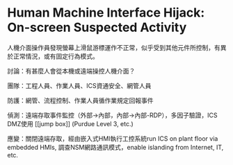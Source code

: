 # Human Machine Interface Hijack: On-screen Suspected Activity
人機介面操作員發現螢幕上滑鼠游標運作不正常，似乎受到其他元件所控制，有異於正常情況，或有固定行為模式。

討論：有甚麼人會從本機或遠端操控人機介面？

團隊：工程人員、作業人員、ICS資通安全、網管人員

防護：網管、流程控制、作業人員循作業規定回報事件

偵測：遠端存取事件監控（外部->內部，內部->內部-RDP），多因子驗證，ICS DMZ使用 [[jump box]] (Purdue Level 3, etc.)

應變：關閉遠端存取，經由嵌入式HMI執行工控系統run ICS on plant floor via embedded HMIs, 調查NSM網路通訊模式，enable islanding from Internet, IT, etc.


